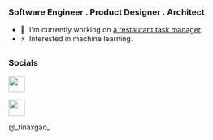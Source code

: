 ### Software Engineer . Product Designer . Architect

- 🚀  I'm currently working on [a restaurant task manager](http://tinagao.com)
- ⚡  Interested in machine learning.

    
### Socials
    
    
   <a href="https://https://tinaxgao.hashnode.dev/.hashnode.dev" target="_blank" rel="noreferrer"><img src="https://raw.githubusercontent.com/danielcranney/readme-generator/main/public/icons/socials/hashnode.svg" width="32" height="32" /></a>
    
   <a href="https://www.linkedin.com/in/tinaxg" target="_blank" rel="noreferrer"><img src="https://raw.githubusercontent.com/danielcranney/readme-generator/main/public/icons/socials/linkedin.svg" width="32" height="32" /></a></p>

<p align="left"> @_tinaxgao_
